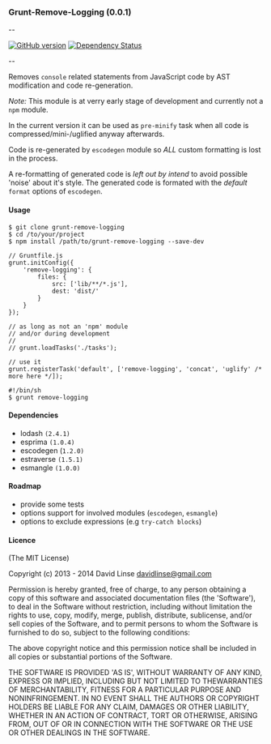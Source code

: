 ### Grunt-Remove-Logging (0.0.1)
--

[![GitHub version][version_png]][version_url] [![Dependency Status][dm_png]][dm_url]

[version_png]: https://badge.fury.io/gh/davidlinse%2Fgrunt-remove-logging.png
[version_url]: http://badge.fury.io/gh/davidlinse%2Fgrunt-remove-logging
[dm_png]: https://david-dm.org/davidlinse/grunt-remove-logging.png
[dm_url]: https://david-dm.org/davidlinse/grunt-remove-logging

--

Removes `console` related statements from JavaScript code by AST modification and code re-generation.

_Note:_
This module is at verry early stage of development and currently not a `npm` module.

In the current version it can be used as `pre-minify` task when all code is compressed/mini-/uglified anyway afterwards.

Code is re-generated by `escodegen` module so _ALL_ custom formatting is lost in the process.

A re-formatting of generated code is _left out by intend_ to avoid possible 'noise' about it's style.
The generated code is formated with the _default_ `format` options of `escodegen`.


#### Usage

```
$ git clone grunt-remove-logging
$ cd /to/your/project
$ npm install /path/to/grunt-remove-logging --save-dev
```

```
// Gruntfile.js
grunt.initConfig({
    'remove-logging': {
        files: {
            src: ['lib/**/*.js'],
            dest: 'dist/'
        }
    }
});

// as long as not an 'npm' module
// and/or during development
//
// grunt.loadTasks('./tasks');

// use it
grunt.registerTask('default', ['remove-logging', 'concat', 'uglify' /* more here */]);
```

```
#!/bin/sh
$ grunt remove-logging
```

#### Dependencies

* lodash `(2.4.1)`
* esprima `(1.0.4)`
* escodegen (`1.2.0)`
* estraverse `(1.5.1)`
* esmangle `(1.0.0)`


#### Roadmap

* provide some tests
* options support for involved modules (`escodegen`, `esmangle`)
* options to exclude expressions (e.g `try-catch blocks`)


#### Licence

(The MIT License)

Copyright (c) 2013 - 2014 David Linse <davidlinse@gmail.com>

Permission is hereby granted, free of charge, to any person obtaining a copy of this software and associated documentation
files (the 'Software'), to deal in the Software without restriction, including without limitation the rights to use, copy,
modify, merge, publish, distribute, sublicense, and/or sell copies of the Software, and to permit persons to whom the
Software is furnished to do so, subject to the following conditions:

The above copyright notice and this permission notice shall be included in all copies or substantial portions of the Software.

THE SOFTWARE IS PROVIDED 'AS IS', WITHOUT WARRANTY OF ANY KIND, EXPRESS OR IMPLIED, INCLUDING BUT NOT LIMITED TO
THEWARRANTIES OF MERCHANTABILITY, FITNESS FOR A PARTICULAR PURPOSE AND NONINFRINGEMENT. IN NO EVENT SHALL THE AUTHORS OR
COPYRIGHT HOLDERS BE LIABLE FOR ANY CLAIM, DAMAGES OR OTHER LIABILITY, WHETHER IN AN ACTION OF CONTRACT, TORT OR OTHERWISE,
ARISING FROM, OUT OF OR IN CONNECTION WITH THE SOFTWARE OR THE USE OR OTHER DEALINGS IN THE SOFTWARE.
